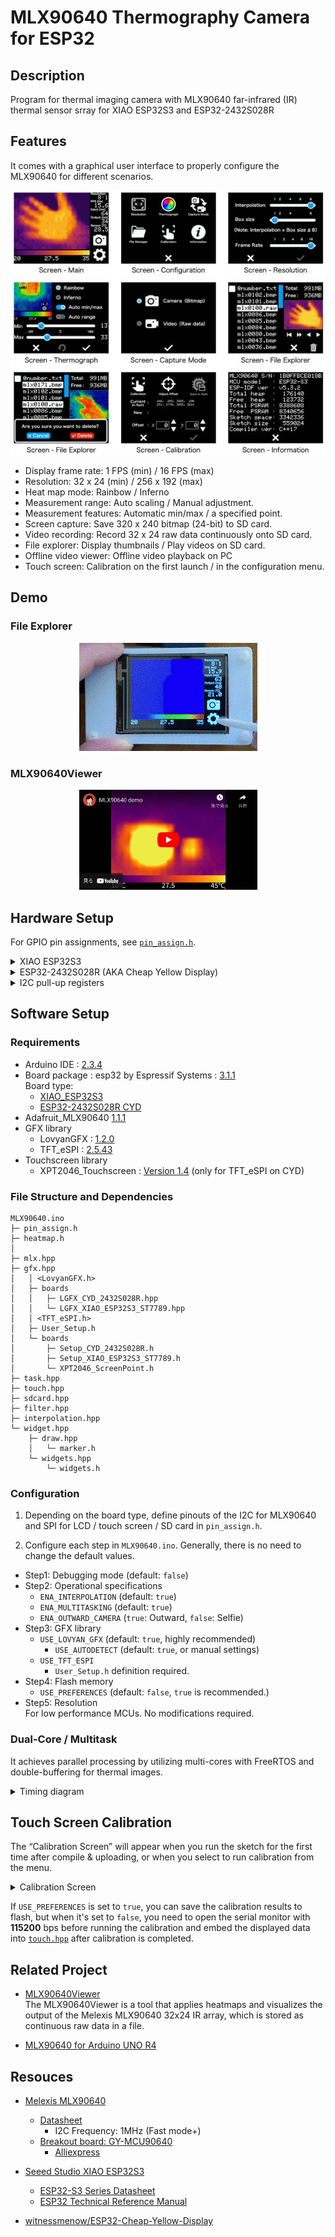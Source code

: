 # MLX90640 Thermography Camera for ESP32

## Description

Program for thermal imaging camera with MLX90640 far-infrared (IR) thermal sensor srray for XIAO ESP32S3 and ESP32-2432S028R

## Features

It comes with a graphical user interface to properly configure the MLX90640 for different scenarios.

![Configuration Menu](images/MLX90640-menu.jpg)

- Display frame rate: 1 FPS (min) / 16 FPS (max)
- Resolution: 32 x 24 (min) / 256 x 192 (max)
- Heat map mode: Rainbow / Inferno
- Measurement range: Auto scaling / Manual adjustment.
- Measurement features: Automatic min/max / a specified point.
- Screen capture: Save 320 x 240 bitmap (24-bit) to SD card.
- Video recording: Record 32 x 24 raw data continuously onto SD card.
- File explorer: Display thumbnails / Play videos on SD card.
- Offline video viewer: Offline video playback on PC
- Touch screen: Calibration on the first launch / in the configuration menu.

## Demo

### File Explorer
<p align="center">
  <a href="https://youtu.be/9El-2NYCDNU"><img alt="File Explorer" src="images/Demo-FileExplorer.gif" /></a>
</p>

### MLX90640Viewer
<p align="center">
  <a href="https://youtu.be/FFbE1BNb92w"><img alt="MLX90640Viewer" src="images/Demo-MLX90640Viewer.jpg" width="285px" /></a>
</p>

## Hardware Setup

For GPIO pin assignments, see [`pin_assign.h`](pin_assign.h).

<details>
<summary>XIAO ESP32S3</summary>

### Block Diagram
![Block Diagram](images/XIAO-BlockDiagram.jpg)

### Wiring
![Wiring](images/XIAO-Wiring.jpg)

### Prototype
![Prototype](images/XIAO-Prototype.jpg)
</details>

<details>
<summary>ESP32-2432S028R (AKA Cheap Yellow Display)</summary>

### Connecting MLX90640 to I2C
![Connecting MLX90640 to I2C with ESP32-2432S028R-MLX90640](images/CYD-CN1.jpg)

### Li-Po Battery
![Schematics](images/CYD-P5.jpg)

### Prototype
![Li-Po and Booster](images/CYD-LiPo.jpg)
</details>

<details>
<summary>I2C pull-up registers</summary>

![with and without pull-up registers](images/MLX90640-SCL.jpg)
</details>

## Software Setup

### Requirements

- Arduino IDE : [2.3.4][1]
- Board package : esp32 by Espressif Systems : [3.1.1][2]  
  Board type:
    - [XIAO_ESP32S3][21]
    - [ESP32-2432S028R CYD][22]
- Adafruit_MLX90640 [1.1.1][3]
- GFX library
  - LovyanGFX : [1.2.0][4]
  - TFT_eSPI : [2.5.43][5]
- Touchscreen library
  - XPT2046_Touchscreen : [Version 1.4][6] (only for TFT_eSPI on CYD)

### File Structure and Dependencies

```
MLX90640.ino
├─ pin_assign.h
├─ heatmap.h
│
├─ mlx.hpp
├─ gfx.hpp
│   │ <LovyanGFX.h>
│   ├─ boards
│   │   ├─ LGFX_CYD_2432S028R.hpp
│   │   └─ LGFX_XIAO_ESP32S3_ST7789.hpp
│   │ <TFT_eSPI.h>
│   ├─ User_Setup.h
│   └─ boards
│       ├─ Setup_CYD_2432S028R.h
│       ├─ Setup_XIAO_ESP32S3_ST7789.h
│       └─ XPT2046_ScreenPoint.h
├─ task.hpp
├─ touch.hpp
├─ sdcard.hpp
├─ filter.hpp
├─ interpolation.hpp
└─ widget.hpp
    ├─ draw.hpp
    │   └─ marker.h
    └─ widgets.hpp
        └─ widgets.h
```

### Configuration

1. Depending on the board type, define pinouts of the I2C for MLX90640 and SPI for LCD / touch screen / SD card in `pin_assign.h`.

2. Configure each step in `MLX90640.ino`. Generally, there is no need to change the default values.
  - Step1: Debugging mode (default: `false`)
  - Step2: Operational specifications
    - `ENA_INTERPOLATION` (default: `true`)
    - `ENA_MULTITASKING` (default: `true`)
    - `ENA_OUTWARD_CAMERA` (`true`: Outward, `false`: Selfie)
  - Step3: GFX library
    - `USE_LOVYAN_GFX` (default: `true`, highly recommended)
        - `USE_AUTODETECT` (default: `true`, or manual settings)
    - `USE_TFT_ESPI`
        - `User_Setup.h` definition required.
  - Step4: Flash memory
    - `USE_PREFERENCES` (default: `false`, `true` is recommended.)
  - Step5: Resolution  
    For low performance MCUs. No modifications required.

### Dual-Core / Multitask

It achieves parallel processing by utilizing multi-cores with FreeRTOS and double-buffering for thermal images.

<details>
<summary>Timing diagram</summary>

- [Timing diagram (Drawio)](https://drive.google.com/file/d/1W-xelIn-PvofRw0Ya43I02ksVurOTiDk/view?usp=sharing)  
  ![Timing diagram](images/TimingDiagram.png)
</details>

## Touch Screen Calibration

The “Calibration Screen” will appear when you run the sketch for the first time after compile & uploading, 
or when you select to run calibration from the menu.

<details>
<summary>Calibration Screen</summary>

![Calibration Screen](images/TouchCalibration.jpg)
</details>

If `USE_PREFERENCES` is set to `true`, you can save the calibration results to flash, but when it's set to `false`, 
you need to open the serial monitor with **115200** bps before running the calibration and embed the displayed data into 
[`touch.hpp`](https://github.com/embedded-kiddie/MLX90640/blob/main/touch.hpp#L25-L48) after calibration is completed.

## Related Project
- [MLX90640Viewer](https://github.com/embedded-kiddie/MLX90640Viewer)  
    The MLX90640Viewer is a tool that applies heatmaps and visualizes the output of the Melexis MLX90640 32x24 IR array, 
    which is stored as continuous raw data in a file.

- [MLX90640 for Arduino UNO R4][23]

## Resouces

- [Melexis MLX90640][7]
  - [Datasheet][8]
    - I2C Frequency: 1MHz (Fast mode+)
  - [Breakout board: GY-MCU90640][9]
    - [Alliexpress][10]

- [Seeed Studio XIAO ESP32S3][11]
  - [ESP32-S3 Series Datasheet][12]
  - [ESP32 Technical Reference Manual][13]

- [witnessmenow/ESP32-Cheap-Yellow-Display][20]


[1]: https://www.arduino.cc/en/software "Software｜Arduino"

[2]: https://github.com/espressif/arduino-esp32/releases/tag/3.1.1 "Release Arduino Release v3.1.1 based on ESP-IDF v5.3.2 · espressif/arduino-esp32"

[3]: https://github.com/adafruit/Adafruit_MLX90640 "adafruit/Adafruit_MLX90640: MLX90640 library functions"

[4]: https://github.com/lovyan03/LovyanGFX/releases/tag/1.2.0 "Release 1.2.0 · lovyan03/LovyanGFX"

[5]: https://github.com/Bodmer/TFT_eSPI/releases/tag/V2.5.43 "Release Bug fixes · Bodmer/TFT_eSPI"

[6]: https://github.com/PaulStoffregen/XPT2046_Touchscreen/releases/tag/v1.4 "Release Version 1.4 · PaulStoffregen/XPT2046_Touchscreen"

[7]: https://www.melexis.com/en/product/MLX90640/Far-Infrared-Thermal-Sensor-Array "Far Infrared Thermal Sensor Array (32x24 RES) I Melexis"

[8]: https://www.melexis.com/en/documents/documentation/datasheets/datasheet-mlx90640 "Datasheet for MLX90640 I Melexis"

[9]: https://github.com/vvkuryshev/GY-MCU90640-RPI-Python/blob/master/GY_MCU9064%20user%20manual%20v1.pdf "vvkuryshev/GY-MCU90640-RPI-Python: The script to connect the thermal image module GY-MCU90640 to Raspberry Pi."

[10]: https://www.aliexpress.com/item/1005006674751991.html

[11]: https://wiki.seeedstudio.com/xiao_esp32s3_getting_started/ "Getting Started with Seeed Studio XIAO ESP32S3 (Sense) - Seeed Studio Wiki"

[12]: https://www.espressif.com/sites/default/files/documentation/esp32-s3_datasheet_en.pdf

[13]: https://www.espressif.com/sites/default/files/documentation/esp32_technical_reference_manual_en.pdf

[20]: https://github.com/witnessmenow/ESP32-Cheap-Yellow-Display "witnessmenow/ESP32-Cheap-Yellow-Display: Building a community around a cheap ESP32 Display with a touch screen"

[21]: https://github.com/espressif/arduino-esp32/tree/master/variants/XIAO_ESP32S3 "arduino-esp32/variants/XIAO_ESP32S3 at master · espressif/arduino-esp32"

[22]: https://github.com/espressif/arduino-esp32/tree/master/variants/jczn_2432s028r "arduino-esp32/variants/jczn_2432s028r at master · espressif/arduino-esp32"

[23]: https://github.com/embedded-kiddie/Arduino-UNO-R4/tree/main/MLX90640 "Arduino-UNO-R4/MLX90640 at main · embedded-kiddie/Arduino-UNO-R4"

